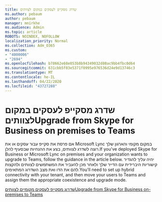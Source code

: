 ```yaml
---
title: שדרג מסקייפ לעסקים במקום לצוותים
ms.author: pebaum
author: pebaum
manager: mnirkhe
ms.audience: Admin
ms.topic: article
ROBOTS: NOINDEX, NOFOLLOW
localization_priority: Normal
ms.collection: Adm_O365
ms.custom:
- "4000006"
- "2694"
ms.openlocfilehash: b78662e68e053b8b94349032d80ac9bb4fbc0d64
ms.sourcegitcommit: 631cbb5f03e5371f0995e976536d24e9d13746c3
ms.translationtype: MT
ms.contentlocale: he-IL
ms.lasthandoff: 04/22/2020
ms.locfileid: "43727288"
---
```

# <a name="upgrade-from-skype-for-business-on-premises-to-teams"></a><span data-ttu-id="0c620-102">שדרג מסקייפ לעסקים במקום לצוותים</span><span class="sxs-lookup"><span data-stu-id="0c620-102">Upgrade from Skype for Business on premises to Teams</span></span>

<span data-ttu-id="0c620-103">אם פרסת את סקייפ עבור עסקים או את Microsoft Lync במקום מקומי והארגון שלך רוצה לשדרג לצוותים, בצע את ההנחיות שבסעיף להלן.</span><span class="sxs-lookup"><span data-stu-id="0c620-103">If you've deployed Skype for Business or Microsoft Lync on premises and your organization wants to upgrade to Teams, follow the guidance in the article below.</span></span> <span data-ttu-id="0c620-104">יהיה עליך להגדיר קישוריות היברידית עם הדייר שלך ולאחר מכן להעביר את המשתמשים לצוותים ולהקצות להם את הדו ואת מצב השדרוג המתאימים.</span><span class="sxs-lookup"><span data-stu-id="0c620-104">You'll need to set up hybrid connectivity with your tenant, and then move your users to Teams and assign them the appropriate coexistence and upgrade mode.</span></span> 

[<span data-ttu-id="0c620-105">שדרוג מסקייפ לעסקים מקומיים לצוותים</span><span class="sxs-lookup"><span data-stu-id="0c620-105">Upgrade from Skype for Business on-premises to Teams</span></span>](https://docs.microsoft.com/MicrosoftTeams/upgrade-to-teams-execute-skypeforbusinesshybridonprem)

